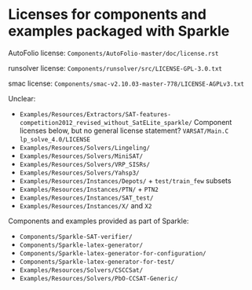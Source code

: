 Licenses for components and examples packaged with Sparkle
=======


AutoFolio license:
	`Components/AutoFolio-master/doc/license.rst`

runsolver license:
	`Components/runsolver/src/LICENSE-GPL-3.0.txt`

smac license:
	`Components/smac-v2.10.03-master-778/LICENSE-AGPLv3.txt`


Unclear:


*	`Examples/Resources/Extractors/SAT-features-competition2012_revised_without_SatELite_sparkle/`
	Component licenses below, but no general license statement?
	`VARSAT/Main.C`
	`lp_solve_4.0/LICENSE`
* `Examples/Resources/Solvers/Lingeling/`
* `Examples/Resources/Solvers/MiniSAT/`
* `Examples/Resources/Solvers/VRP_SISRs/`
* `Examples/Resources/Solvers/Yahsp3/`
* `Examples/Resources/Instances/Depots/` + `test/train_few` subsets
* `Examples/Resources/Instances/PTN/` + `PTN2`
* `Examples/Resources/Instances/SAT_test/`
* `Examples/Resources/Instances/X/` and `X2`



Components and examples provided as part of Sparkle:

* `Components/Sparkle-SAT-verifier/`
* `Components/Sparkle-latex-generator/`
* `Components/Sparkle-latex-generator-for-configuration/`
* `Components/Sparkle-latex-generator-for-test/`
* `Examples/Resources/Solvers/CSCCSat/`
* `Examples/Resources/Solvers/PbO-CCSAT-Generic/`
